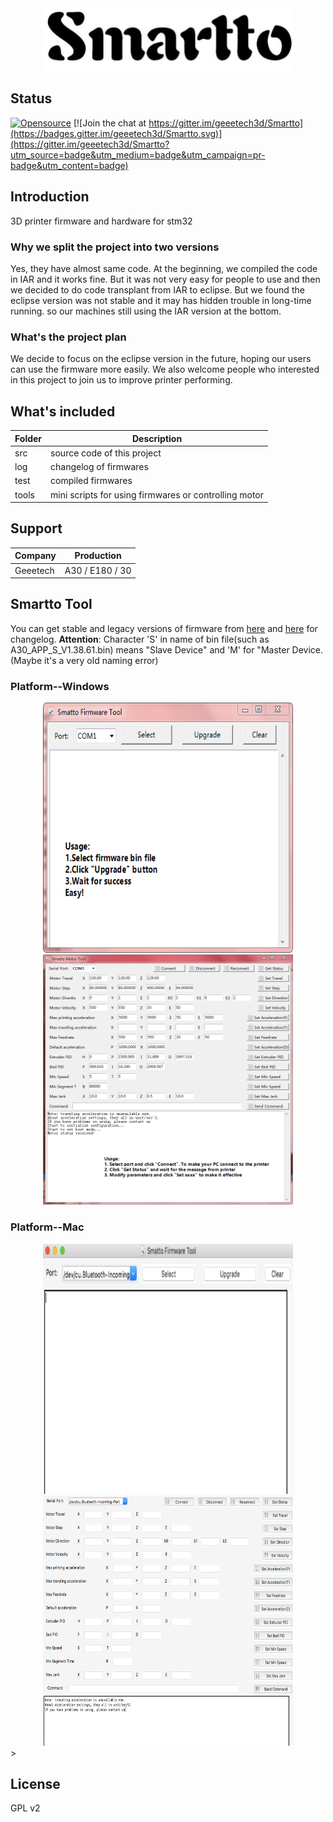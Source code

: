 <div align=center><img src="https://raw.githubusercontent.com/geeetech3d/smartto-iar/master/docs/assets/smartto-logo.png" width="400" height="100" alt="smartto-logo" /></div>

## Status
[![Opensource](https://img.shields.io/badge/Opensource%20by-Geeetech3D-blue.svg)](https://www.geeetech.com/)
[![Join the chat at https://gitter.im/geeetech3d/Smartto](https://badges.gitter.im/geeetech3d/Smartto.svg)](https://gitter.im/geeetech3d/Smartto?utm_source=badge&utm_medium=badge&utm_campaign=pr-badge&utm_content=badge)

## Introduction
3D printer firmware and hardware for stm32

### Why we split the project into two versions
Yes, they have almost same code. At the beginning, we compiled the code in IAR and it works fine. But it was not very easy for people to use and then we decided to do code transplant from IAR to eclipse. But we found the eclipse version was not stable and it may has hidden trouble in long-time running. so our machines still using the IAR version at the bottom.

### What's the project plan
We decide to focus on the eclipse version in the future, hoping our users can use the firmware more easily. We also welcome people who interested in this project to join us to improve printer performing.

## What's included
Folder | Description
--- | ---
src | source code of this project
log | changelog of firmwares
test | compiled firmwares
tools | mini scripts for using firmwares or controlling motor

## Support
Company | Production
--- | ---
Geeetech | A30 / E180 / 30

## Smartto Tool

You can get stable and legacy versions of firmware from [here](http://geeetech.com/firmware/) and [here](https://github.com/Geeetech3D/Smartto-IAR/tree/master/log/firmware_changelog.md) for changelog.
**Attention**: Character 'S' in name of bin file(such as A30_APP_S_V1.38.61.bin) means "Slave Device" and 'M' for "Master Device.(Maybe it's a very old naming error)

### Platform--Windows
<div align=center><img src="https://raw.githubusercontent.com/geeetech3d/smartto-iar/master/docs/assets/firmware_tool_snapshot.png" width="400" height="400" alt="firmware-tool-usage" /><img src="https://raw.githubusercontent.com/geeetech3d/smartto-iar/master/docs/assets/motor_tool_snapshot.png" width="400" height="400" alt="motor-tool-usage" /></div>

### Platform--Mac
<div align=center><img src="https://raw.githubusercontent.com/geeetech3d/smartto-iar/master/docs/assets/firmware_tool_mac_snapshot.png" width="400" height="400" alt="firmware-tool-mac-usage" /><img src="https://raw.githubusercontent.com/geeetech3d/smartto-iar/master/docs/assets/motor_tool_mac_snapshot.png" width="400" height="400" alt="motor-tool-mac-usage" /></div>>


## License
GPL v2
